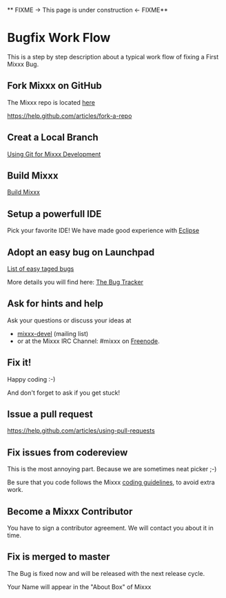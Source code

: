 \*\* FIXME -\> This page is under construction \<- FIXME\*\*

# Bugfix Work Flow

This is a step by step description about a typical work flow of fixing a
First Mixxx Bug.

## Fork Mixxx on GitHub

The Mixxx repo is located [here](https://github.com/mixxxdj/mixxx)

<https://help.github.com/articles/fork-a-repo>

## Creat a Local Branch

[Using Git for Mixxx Development](using_git)

## Build Mixxx

[Build Mixxx](start#build_mixxx)

## Setup a powerfull IDE

Pick your favorite IDE\! We have made good experience with
[Eclipse](eclipse)

## Adopt an easy bug on Launchpad

[List of easy taged
bugs](https://bugs.launchpad.net/mixxx/+bugs?field.tag=easy&field.status%3Alist=CONFIRMED)

More details you will find here: [The Bug Tracker](launchpad_bugs)

## Ask for hints and help

Ask your questions or discuss your ideas at

  - [mixxx-devel](https://lists.sourceforge.net/lists/listinfo/mixxx-devel)
    (mailing list) 
  - or at the Mixxx IRC Channel: \#mixxx on
    [Freenode](http://freenode.net/).

## Fix it\!

Happy coding :-)

And don't forget to ask if you get stuck\!

## Issue a pull request

<https://help.github.com/articles/using-pull-requests>

## Fix issues from codereview

This is the most annoying part. Because we are sometimes neat picker ;-)

Be sure that you code follows the Mixxx [coding
guidelines](coding%20guidelines), to avoid extra work.

## Become a Mixxx Contributor

You have to sign a contributor agreement. We will contact you about it
in time.

## Fix is merged to master

The Bug is fixed now and will be released with the next release cycle.

Your Name will appear in the "About Box" of Mixxx
